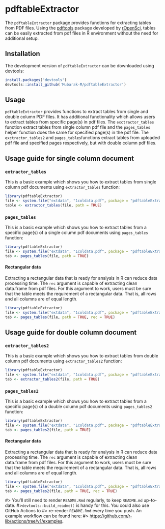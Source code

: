 
# pdftableExtractor

<!-- badges: start -->
<!-- badges: end -->

The `pdftableExtractor` package provides functions for extracting tables
from PDF files. Using the
[pdftools](https://github.com/ropensci/pdftools) package developed by
[rOpenSci](https://ropensci.org/), tables can be easily extracted from
pdf files in R environment without the need for additional setup.

## Installation

The development version of `pdftableExtractor` can be downloaded using
devtools:

``` r
install.packages("devtools")
devtools::install_github('Mubarak-M/pdftableExtractor')
```

## Usage

`pdftableExtractor` provides functions to extract tables from single and
double column PDF files. It has additional functionality which allows
users to extract tables from specific page(s) in pdf files. The
`exctractor_tables` function extract tables from single column pdf file
and the `pages_tables` helper function does the same for specified
page(s) in the pdf file. The `exctractor_tables2` and
`pages_tables`functions extract tables from uploaded pdf file and
specified pages respectively, but with double column pdf files.

## Usage guide for single column document

### `extractor_tables`

This is a basic example which shows you how to extract tables from
single column pdf documents using `extractor_tables` function:

``` r
library(pdftableExtractor)
file <- system.file("extdata", "1coldata.pdf", package = "pdftableExtractor")
table <- extractor_tables(file, path = TRUE)
```

### `pages_tables`

This is a basic example which shows you how to extract tables from a
specific page(s) of a single column pdf documents using `pages_tables`
function:

``` r
library(pdftableExtractor)
file <- system.file("extdata", "1coldata.pdf", package = "pdftableExtractor")
tab <- pages_tables(file, path = TRUE)
```

#### Rectangular data

Extracting a rectangular data that is ready for analysis in R can reduce
data processing time. The `rec` argument is capable of extracting clean
data.frame from pdf files. For this argument to work, users must be sure
that the table meets the requirement of a rectangular data. That is, all
rows and all columns are of equal length.

``` r
library(pdftableExtractor)
file <- system.file("extdata", "1coldata.pdf", package = "pdftableExtractor")
tab <- pages_tables(file, path = TRUE, rec = TRUE)
```

## Usage guide for double column document

### `extractor_tables2`

This is a basic example which shows you how to extract tables from
double column pdf documents using `extractor_tables2` function:

``` r
library(pdftableExtractor)
file <- system.file("extdata", "1coldata.pdf", package = "pdftableExtractor")
tab <- extractor_tables2(file, path = TRUE)
```

### `pages_tables2`

This is a basic example which shows you how to extract tables from a
specific page(s) of a double column pdf documents using `pages_tables2`
function:

``` r
library(pdftableExtractor)
file <- system.file("extdata", "1coldata.pdf", package = "pdftableExtractor")
tab <- pages_tables2(file, path = TRUE)
```

#### Rectangular data

Extracting a rectangular data that is ready for analysis in R can reduce
data processing time. The `rec` argument is capable of extracting clean
data.frame from pdf files. For this argument to work, users must be sure
that the table meets the requirement of a rectangular data. That is, all
rows and all columns are of equal length.

``` r
library(pdftableExtractor)
file <- system.file("extdata", "1coldata.pdf", package = "pdftableExtractor")
tab <- pages_tables2(file, path = TRUE, rec = TRUE)
```

#> You’ll still need to render `README.Rmd` regularly, to keep
`README.md` up-to-date. #>`devtools::build_readme()` is handy for this.
You could also use GitHub Actions to #> re-render `README.Rmd` every
time you push. An example workflow can be found here: #>
<https://github.com/r-lib/actions/tree/v1/examples>.
